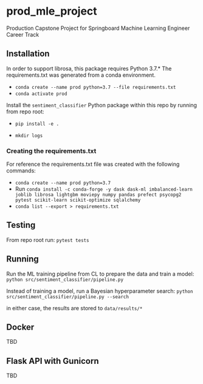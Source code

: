 # prod_mle_project
Production Capstone Project for Springboard Machine Learning Engineer Career Track

## Installation

In order to support librosa, this package requires Python 3.7.*
The requirements.txt was generated from a conda environment.
- `conda create --name prod python=3.7 --file requirements.txt`
- `conda activate prod`

Install the `sentiment_classifier` Python package within this repo by running from repo root:

- `pip install -e .`

- `mkdir logs`

### Creating the requirements.txt
For reference the requirements.txt file was created with the following commands:
- `conda create --name prod python=3.7`
- Run `conda install -c conda-forge -y dask dask-ml imbalanced-learn joblib librosa lightgbm moviepy numpy pandas prefect psycopg2 pytest scikit-learn scikit-optimize sqlalchemy`
- `conda list --export > requirements.txt`

## Testing

From repo root run:
`pytest tests`

## Running

Run the ML training pipeline from CL to prepare the data and train a model:
`python src/sentiment_classifier/pipeline.py`

Instead of training a model, run a Bayesian hyperparameter search:
`python src/sentiment_classifier/pipeline.py --search`

in either case, the results are stored to `data/results/*`

## Docker

TBD

## Flask API with Gunicorn

TBD
